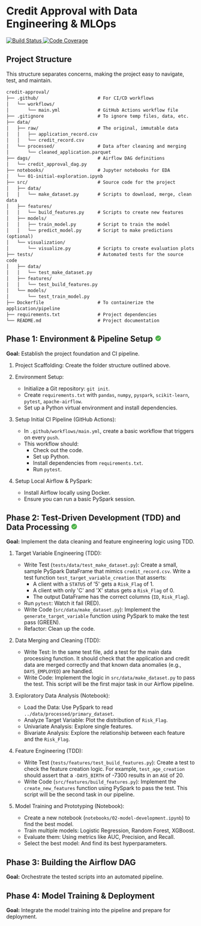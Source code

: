# Credit Approval with Data Engineering & MLOps
<!-- Badges Section -->
<p>
  <a href="https://github.com/ava-ly/credit-approval/actions/workflows/main.yml">
    <img src="https://github.com/ava-ly/credit-approval/actions/workflows/main.yml/badge.svg" alt="Build Status">
  </a>
      
  <a href="https://codecov.io/gh/ava-ly/credit-approval">
    <img src="https://codecov.io/github/ava-ly/credit-approval/graph/badge.svg?token=70U95XEZJ7" alt="Code Coverage">
  </a>
</p>

## Project Structure

This structure separates concerns, making the project easy to navigate, test, and maintain.

```
credit-approval/
├── .github/                      # For CI/CD workflows
│   └── workflows/
│       └── main.yml              # GitHub Actions workflow file
├── .gitignore                    # To ignore temp files, data, etc.
├── data/
│   ├── raw/                      # The original, immutable data
│   │   ├── application_record.csv
│   │   └── credit_record.csv
│   └── processed/                # Data after cleaning and merging
│       └── cleaned_application.parquet
├── dags/                         # Airflow DAG definitions
│   └── credit_approval_dag.py
├── notebooks/                    # Jupyter notebooks for EDA
│   └── 01-initial-exploration.ipynb
├── src/                          # Source code for the project
│   ├── data/
│   │   └── make_dataset.py       # Scripts to download, merge, clean data
│   ├── features/
│   │   └── build_features.py     # Scripts to create new features
│   ├── models/
│   │   ├── train_model.py        # Script to train the model
│   │   └── predict_model.py      # Script to make predictions (optional)
│   └── visualization/
│       └── visualize.py          # Scripts to create evaluation plots
├── tests/                        # Automated tests for the source code
│   ├── data/
│   │   └── test_make_dataset.py
│   ├── features/
│   │   └── test_build_features.py
│   └── models/
│       └── test_train_model.py
├── Dockerfile                    # To containerize the application/pipeline
├── requirements.txt              # Project dependencies
└── README.md                     # Project documentation
```


## Phase 1: Environment & Pipeline Setup ![icon-url]

**Goal:** Establish the project foundation and CI pipeline.

1. Project Scaffolding: Create the folder structure outlined above.

2. Environment Setup:
    - Initialize a Git repository: `git init`.
    - Create `requirements.txt` with `pandas`, `numpy`, `pyspark`, `scikit-learn`, `pytest`, `apache-airflow`.
    - Set up a Python virtual environment and install dependencies.

3. Setup Initial CI Pipeline (GitHub Actions):
    - In `.github/workflows/main.yml`, create a basic workflow that triggers on every `push`.
    - This workflow should:
        - Check out the code.
        - Set up Python.
        - Install dependencies from `requirements.txt`.
        - Run `pytest`.
    
4. Setup Local Airflow & PySpark:
    - Install Airflow locally using Docker.
    - Ensure you can run a basic PySpark session.

## Phase 2: Test-Driven Development (TDD) and Data Processing ![icon-url]

**Goal:** Implement the data cleaning and feature engineering logic using TDD.

1. Target Variable Engineering (TDD):
    - Write Test (`tests/data/test_make_dataset.py`): Create a small, sample PySpark DataFrame that mimics `credit_record.csv`. Write a test function `test_target_variable_creation` that asserts:
        - A client with a `STATUS` of '5' gets a `Risk_Flag` of 1.
        - A client with only 'C' and 'X' status gets a `Risk_Flag` of 0.
        - The output DataFrame has the correct columns (`ID`, `Risk_Flag`).
    - Run `pytest`: Watch it fail (RED).
    - Write Code (`src/data/make_dataset.py`): Implement the `generate_target_variable` function using PySpark to make the test pass (GREEN).
    - Refactor: Clean up the code.

2. Data Merging and Cleaning (TDD):
    - Write Test: In the same test file, add a test for the main data processing function. It should check that the application and credit data are merged correctly and that known data anomalies (e.g., `DAYS_EMPLOYED`) are handled.
    - Write Code: Implement the logic in `src/data/make_dataset.py` to pass the test. This script will be the first major task in our Airflow pipeline.

3. Exploratory Data Analysis (Notebook):
    - Load the Data: Use PySpark to read `../data/processed/primary_dataset`.
    - Analyze Target Variable: Plot the distribution of `Risk_Flag`.
    - Univariate Analysis: Explore single features.
    - Bivariate Analysis: Explore the relationship between each feature and the `Risk_Flag`.

4. Feature Engineering (TDD):
    - Write Test (`tests/features/test_build_features.py`): Create a test to check the feature creation logic. For example, `test_age_creation` should assert that a `-DAYS_BIRTH` of -7300 results in an `AGE` of 20.
    - Write Code (`src/features/build_features.py`): Implement the `create_new_features` function using PySpark to pass the test. This script will be the second task in our pipeline.

5. Model Training and Prototyping (Notebook):
    - Create a new notebook (`notebooks/02-model-development.ipynb`) to find the best model.
    - Train multiple models: Logistic Regression, Random Forest, XGBoost.
    - Evaluate them: Using metrics like AUC, Precision, and Recall.
    - Select the best model: And find its best hyperparameters.

## Phase 3: Building the Airflow DAG

**Goal:** Orchestrate the tested scripts into an automated pipeline.


## Phase 4: Model Training & Deployment

**Goal:** Integrate the model training into the pipeline and prepare for deployment.

[icon-url]: https://github.com/ava-ly/credit-approval/blob/main/icon/ok-24.png?raw=true